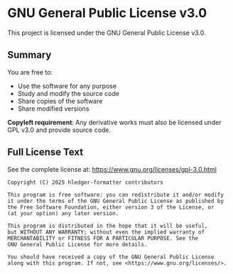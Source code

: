 # GNU General Public License v3.0

This project is licensed under the GNU General Public License v3.0.

## Summary

You are free to:
- Use the software for any purpose
- Study and modify the source code
- Share copies of the software
- Share modified versions

**Copyleft requirement**: Any derivative works must also be licensed under GPL v3.0 and provide source code.

## Full License Text

See the complete license at: https://www.gnu.org/licenses/gpl-3.0.html

```
Copyright (C) 2025 hledger-formatter contributors

This program is free software: you can redistribute it and/or modify
it under the terms of the GNU General Public License as published by
the Free Software Foundation, either version 3 of the License, or
(at your option) any later version.

This program is distributed in the hope that it will be useful,
but WITHOUT ANY WARRANTY; without even the implied warranty of
MERCHANTABILITY or FITNESS FOR A PARTICULAR PURPOSE. See the
GNU General Public License for more details.

You should have received a copy of the GNU General Public License
along with this program. If not, see <https://www.gnu.org/licenses/>.
```